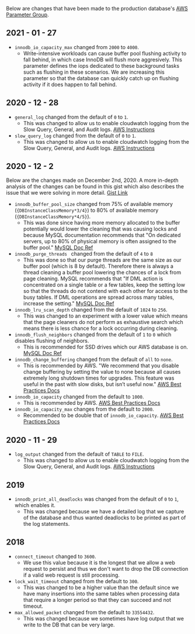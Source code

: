 Below are changes that have been made to the production database's [AWS Parameter Group](https://console.aws.amazon.com/rds/home?region=us-east-1#parameter-groups-detail:ids=ycharts5-7;type=DbParameterGroup;editing=false). 

2021 - 01 - 27
--------------
- `innodb_io_capacity_max` changed from `2000` to `4000`.
  - Write-intensive workloads can cause buffer pool flushing activity to fall behind, in which case InnoDB will flush more aggresively. This parameter defines the iops dedicated to these background tasks such as flushing in these scenarios. We are increasing this parameter so that the database can quickly catch up on flushing activity if it does happen to fall behind.

2020 - 12 - 28
--------------
- `general_log` changed from the default of `0` to `1`. 
  - This was changed to allow us to enable cloudwatch logging from the Slow Query, General, and Audit logs. [AWS Instructions](https://aws.amazon.com/premiumsupport/knowledge-center/rds-aurora-mysql-logs-cloudwatch/) 
- `slow_query_log` changed from the default of `0` to `1`.
  - This was changed to allow us to enable cloudwatch logging from the Slow Query, General, and Audit logs. [AWS Instructions](https://aws.amazon.com/premiumsupport/knowledge-center/rds-aurora-mysql-logs-cloudwatch/) 


2020 - 12 - 2
--------------
Below are the changes made on December 2nd, 2020. A more in-depth analysis of the changes can be found in this gist which also describes the issue that we were solving in more detail. [Gist Link](https://gist.github.com/KFoxder/5373bd47504feba39148d4a661fc2b92)

- `innodb_buffer_pool_size` changed  from 75% of available memory (`{DBInstanceClassMemory*3/4}`) to 80% of available memory (`{DBInstanceClassMemory*4/5}`). 
  - This was done since having more memory allocated to the buffer potentially would lower the cleaning that was causing locks and because MySQL documentation recommends that "On dedicated servers, up to 80% of physical memory is often assigned to the buffer pool." [MySQL Doc Ref](https://dev.mysql.com/doc/refman/5.6/en/innodb-buffer-pool.html)
- `innodb_purge_threads ` changed from the default of `4` to `8`
  - This was done so that our purge threads are the same size as our buffer pool (which is 8 by default). Therefore there is always a thread cleaning a buffer pool lowering the chances of a lock from page cleaning. MySQL recommends that "If DML action is concentrated on a single table or a few tables, keep the setting low so that the threads do not contend with each other for access to the busy tables. If DML operations are spread across many tables, increase the setting." [MySQL Doc Ref](https://dev.mysql.com/doc/refman/5.7/en/innodb-purge-configuration.html)
- `innodb_lru_scan_depth` changed from the default of `1024` to `256`. 
  - This was changed to an experiment with a lower value which means that the page cleaners do not perform as exhaustive search which means there is less chance for a lock occurring during cleaning.
- `innodb_flush_neighbors` changed from the default of `1` to `0` which disables flushing of neighbors.
  - This is recommended for SSD drives which our AWS database is on. [MySQL Doc Ref](https://dev.mysql.com/doc/refman/5.7/en/innodb-buffer-pool-flushing.html)
- `innodb_change_buffering` changed from the default of `all` to `none`. 
  - This is recommended by AWS. "We recommend that you disable change buffering by setting the value to none because all causes extremely long shutdown times for upgrades. This feature was useful in the past with slow disks, but isn’t useful now." [AWS Best Practices Docs](https://aws.amazon.com/blogs/database/best-practices-for-configuring-parameters-for-amazon-rds-for-mysql-part-1-parameters-related-to-performance/)
- `innodb_io_capacity` changed from the default to `1000`.
  - This is recommended by AWS. [AWS Best Practices Docs](https://aws.amazon.com/blogs/database/best-practices-for-configuring-parameters-for-amazon-rds-for-mysql-part-1-parameters-related-to-performance/)
- `innodb_io_capacity_max` changes from the default to `2000`.
  - Recommended to be double that of `innodb_io_capacity`. [AWS Best Practices Docs](https://aws.amazon.com/blogs/database/best-practices-for-configuring-parameters-for-amazon-rds-for-mysql-part-1-parameters-related-to-performance/)

2020 - 11 - 29
---------
- `log_output` changed from the default of `TABLE` to `FILE`. 
  - This was changed to allow us to enable cloudwatch logging from the Slow Query, General, and Audit logs. [AWS Instructions](https://aws.amazon.com/premiumsupport/knowledge-center/rds-aurora-mysql-logs-cloudwatch/) 


2019
---------
- `innodb_print_all_deadlocks` was changed from the default of `0` to `1`, which enables it.
  - This was changed because we have a detailed log that we capture of the database and thus wanted deadlocks to be printed as part of the log statements.


2018
---------
- `connect_timeout` changed to `3600`. 
  - We use this value because it is the longest that we allow a web request to persist and thus we don't want to drop the DB connection if a valid web request is still processing. 
- `lock_wait_timeout` changed from the default to `300`.
  - This was changed to be a higher value than the default since we have many insertions into the same tables when processing data that require a longer period so that they can succeed and not timeout. 
- `max_allowed_packet` changed from the default to `33554432`.
  - This was changed because we sometimes have log output that we write to the DB that can be very large. 